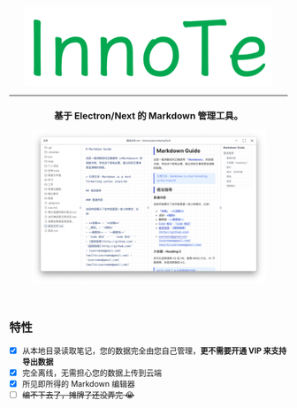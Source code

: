<div align="center">
  <!-- <h1>InnoTe</h1> -->
  <img src="./public/innote-logo.png" />
  <hr />
  <h3>基于 Electron/Next 的 Markdown 管理工具。</h3>

  <figure>
    <img src="./example.png" alt="InnoTe Logo" />
    <figcaption>
      <!-- <p align="center">自由的 Markdown 管理工具。</p> -->
    </figcaption>
  </figure>
</div>

<br />

## 特性

- [x] 从本地目录读取笔记，您的数据完全由您自己管理，**更不需要开通 VIP 来支持导出数据**
- [x] 完全离线，无需担心您的数据上传到云端
- [x] 所见即所得的 Markdown 编辑器
- [ ] ~~编不下去了，摊牌了还没弄完 😭~~
